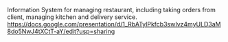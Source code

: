 Information System for managing restaurant, including taking orders from client, managing kitchen and delivery service.
https://docs.google.com/presentation/d/1_RbATylPkfcb3swIvz4myULD3aM8do5NwJ4tXCtT-aY/edit?usp=sharing
